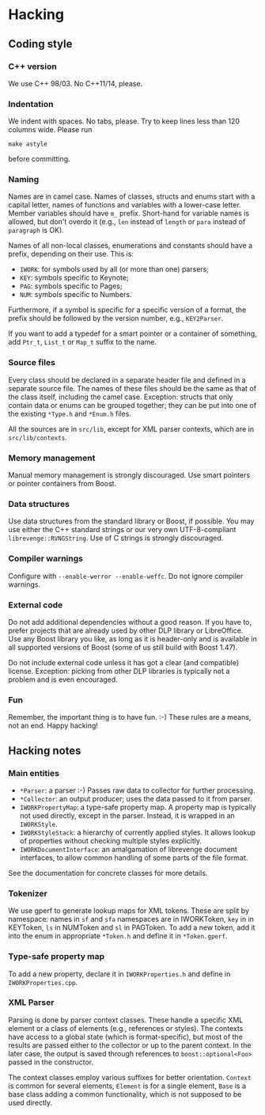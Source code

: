# Hacking

## Coding style

### C++ version

We use C++ 98/03. No C++11/14, please.

### Indentation

We indent with spaces. No tabs, please. Try to keep lines less than 120 columns wide. Please run

    make astyle

before committing.

### Naming

Names are in camel case. Names of classes, structs and enums start with a capital letter, names of functions and variables with a lower-case letter. Member variables should have `m_` prefix. Short-hand for variable names is allowed, but don't overdo it (e.g., `len` instead of `length` or `para` instead of `paragraph` is OK).

Names of all non-local classes, enumerations and constants should have a prefix, depending on their use. This is:

* `IWORK`: for symbols used by all (or more than one) parsers;
* `KEY`: symbols specific to Keynote;
* `PAG`: symbols specific to Pages;
* `NUM`: symbols specific to Numbers.

Furthermore, if a symbol is specific for a specific version of a format, the prefix should be followed by the version number, e.g., `KEY2Parser`.

If you want to add a typedef for a smart pointer or a container of something, add `Ptr_t`, `List_t` or `Map_t` suffix to the name.

### Source files

Every class should be declared in a separate header file and defined in a separate source file. The names of these files should be the same as that of the class itself, including the camel case. Exception: structs that only contain data or enums can be grouped together; they can be put into one of the existing `*Type.h` and `*Enum.h` files.

All the sources are in `src/lib`, except for XML parser contexts, which are in `src/lib/contexts`.

### Memory management

Manual memory management is strongly discouraged. Use smart pointers or pointer containers from Boost.

### Data structures

Use data structures from the standard library or Boost, if possible. You may use either the C++ standard strings or our very own UTF-8-compliant `librevenge::RVNGString`. Use of C strings is strongly discouraged.

### Compiler warnings

Configure with ``--enable-werror --enable-weffc``. Do not ignore compiler warnings.

### External code

Do not add additional dependencies without a good reason. If you have to, prefer projects that are already used by other DLP library or LibreOffice. Use any Boost library you like, as long as it is header-only and is available in all supported versions of Boost (some of us still build with Boost 1.47).

Do not include external code unless it has got a clear (and compatible) license. Exception: picking from other DLP libraries is typically not a problem and is even encouraged.

### Fun

Remember, the important thing is to have fun. :-) These rules are a means, not an end. Happy hacking!

## Hacking notes

### Main entities

* `*Parser`: a parser :-) Passes raw data to collector for further processing.
* `*Collector`: an output producer; uses the data passed to it from parser.
* `IWORKPropertyMap`: a type-safe property map. A property map is typically not used directly, except in the parser. Instead, it is wrapped in an `IWORKStyle`.
* `IWORKStyleStack`: a hierarchy of currently applied styles. It allows lookup of properties without checking multiple styles explicitly.
* `IWORKDocumentInterface`: an amalgamation of librevenge document interfaces, to allow common handling of some parts of the file format.

See the documentation for concrete classes for more details.

### Tokenizer

We use gperf to generate lookup maps for XML tokens. These are split by namespace: names in `sf` and `sfa` namespaces are in IWORKToken, `key` in in KEYToken, `ls` in NUMToken and `sl` in PAGToken. To add a new token, add it into the enum in appropriate `*Token.h` and define it in `*Token.gperf`.

### Type-safe property map

To add a new property, declare it in `IWORKProperties.h` and define in `IWORKProperties.cpp`.

### XML Parser

Parsing is done by parser context classes. These handle a specific XML element or a class of elements (e.g., references or styles). The contexts have access to a global state (which is format-specific), but most of the results are passed either to the collector or up to the parent context. In the later case, the output is saved through references to `boost::optional<Foo>` passed in the constructor.

The context classes employ various suffixes for better orientation. `Context` is common for several elements, `Element` is for a single element, `Base` is a base class adding a common functionality, which is not supposed to be used directly.
